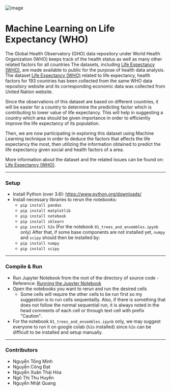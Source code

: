 ![image](https://user-images.githubusercontent.com/86721208/164498440-5f171021-c58f-470f-863c-dbb5b0325ae4.png)

# Machine Learning on Life Expectancy (WHO)

The Global Health Observatory (GHO) data repository under World Health Organization (WHO) keeps track of the health status as well as many other related factors for all countries The datasets, including [Life Expectancy (WHO)](https://www.kaggle.com/datasets/kumarajarshi/life-expectancy-who?fbclid=IwAR155pP1NyfjMQUfIxPN-s6oD06RWTAX9X0Gv5wkvPdVlUgP__Us2VNxujE), are made available to public for the purpose of health data analysis. The dataset [Life Expectancy (WHO)](https://www.kaggle.com/datasets/kumarajarshi/life-expectancy-who?fbclid=IwAR155pP1NyfjMQUfIxPN-s6oD06RWTAX9X0Gv5wkvPdVlUgP__Us2VNxujE) related to life expectancy, health factors for 193 countries has been collected from the same WHO data repository website and its corresponding economic data was collected from United Nation website.

Since the observations of this dataset are based on different countries, it will be easier for a country to determine the predicting factor which is contributing to lower value of life expectancy. This will help in suggesting a country which area should be given importance in order to efficiently improve the life expectancy of its population.

Then, we are now participating in exploring this dataset using Machine Learning technique in order to deduce the factors that affects the life expectancy the most, then utilizing the information obtained to predict the life expectancy given social and health factors of a area. 

More information about the dataset and the related issues can be found on: [Life Expectancy (WHO)](https://www.kaggle.com/datasets/kumarajarshi/life-expectancy-who?fbclid=IwAR155pP1NyfjMQUfIxPN-s6oD06RWTAX9X0Gv5wkvPdVlUgP__Us2VNxujE).

---
### Setup

- Install Python (over 3.6): https://www.python.org/downloads/
- Install necessary libraries to rerun the notebooks:
  - `pip install pandas`
  - `pip install matplotlib`
  - `pip install notebook`
  - `pip install sklearn`
  - `pip install h2o` (For the notebook `01_trees_and_ensembles.ipynb` only)
  After that, if some base components are not installed yet, `numpy` and `scipy` should then be installed by:
  - `pip install numpy`
  - `pip install scipy`
  
---
### Compile & Run
- Run Jupyter Notebook from the root of the directory of source code - Reference: [Running the Jupyter Notebook](https://jupyter-notebook-beginner-guide.readthedocs.io/en/latest/execute.html)
- Open the notebooks you want to rerun and run the desired cells
  - Some cells will require the other cells to be run first so my suggestion is to run cells sequentailly. Also, if there is something that does not follow the normal sequential run, it is always noted in the head comments of each cell or through text cell with prefix "Caution".
- For the notebook `01_trees_and_ensembles.ipynb` only, we may suggest everyone to run it on google colab (`h2o` installed) since `h2o` can be difficult to be installed and setup manually.

---
### Contributors

- Nguyễn Tống Minh
- Nguyễn Công Đạt
- Nguyễn Xuân Thái Hòa
- Ngô Thị Thu Huyền
- Nguyễn Nhật Quang
